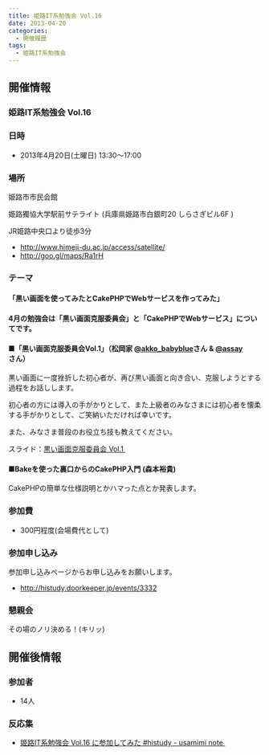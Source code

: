 ```yaml
---
title: 姫路IT系勉強会 Vol.16
date: 2013-04-20
categories:
  - 開催履歴
tags:
  - 姫路IT系勉強会
---
```


開催情報
--------

### 姫路IT系勉強会 Vol.16

### 日時

- 2013年4月20日(土曜日) 13:30～17:00

### 場所

姫路市市民会館

姫路獨協大学駅前サテライト (兵庫県姫路市白銀町20 しらさぎビル6F )

JR姫路中央口より徒歩3分

- <http://www.himeji-du.ac.jp/access/satellite/>
- <http://goo.gl/maps/Ra1rH>

### テーマ

#### 「黒い画面を使ってみたとCakePHPでWebサービスを作ってみた」

#### 4月の勉強会は「黒い画面克服委員会」と「CakePHPでWebサービス」についてです。

#### ■「黒い画面克服委員会Vol.1」（松岡家 [@akko\_babyblue](https://twitter.com/akko_babyblue)さん & [@assay](https://twitter.com/assay)さん）

黒い画面に一度挫折した初心者が、再び黒い画面と向き合い、克服しようとする過程をお話しします。

初心者の方には導入の手がかりとして、また上級者のみなさまには初心者を懐柔する手がかりとして、ご笑納いただければ幸いです。

また、みなさま普段のお役立ち技も教えてください。

スライド：[黒い画面克服委員会 Vol.1 ](http://www.slideshare.net/akko_babyblue/kuroigamen)

#### ■Bakeを使った裏口からのCakePHP入門 (森本裕貴)

CakePHPの簡単な仕様説明とかハマった点とか発表します。

### 参加費

- 300円程度(会場費代として)

### 参加申し込み

参加申し込みページからお申し込みをお願いします。

- <http://histudy.doorkeeper.jp/events/3332>

### 懇親会

その場のノリ決める！(キリッ)

開催後情報
----------

### 参加者

- 14人

### 反応集

- [姫路IT系勉強会 Vol.16 に参加してみた \#histudy - usamimi note ](http://izumin.hateblo.jp/entry/2013/04/21/001122)
